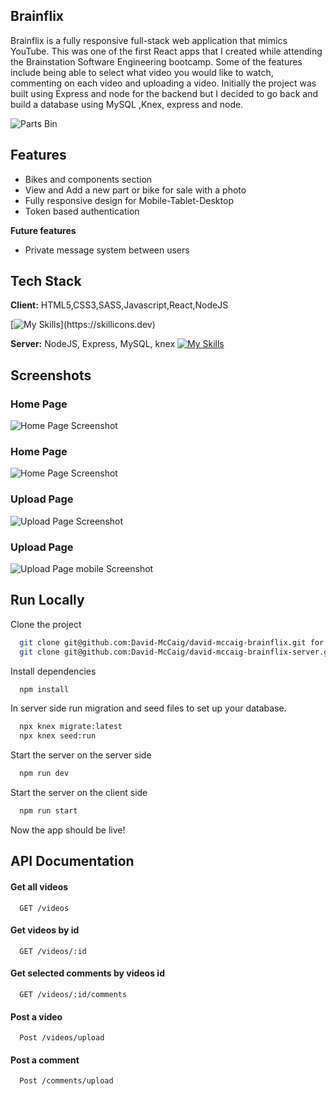 ## Brainflix

Brainflix is a fully responsive full-stack web application that mimics YouTube. This was one of the first React apps that I created while attending the Brainstation Software Engineering bootcamp. Some of the features include being able to select what video you would like to watch, commenting on each video and uploading a video. Initially the project was built using Express and node for the backend but I decided to go back and build a database using MySQL ,Knex, express and node.

![Parts Bin](parts-bin.gif)


## Features
- Bikes and components section
- View and Add a new part or bike for sale with a photo 
- Fully responsive design for Mobile-Tablet-Desktop
- Token based authentication

**Future features**
- Private message system between users 

## Tech Stack

**Client:** 
HTML5,CSS3,SASS,Javascript,React,NodeJS

[![My Skills](https://skillicons.dev/icons?i=js,html,css,sass,react,nodejs,)](https://skillicons.dev)

**Server:**
NodeJS, Express, MySQL, knex
[![My Skills](https://skillicons.dev/icons?i=nodejs,express,mysql)](https://skillicons.dev)

## Screenshots

### Home Page
![Home Page Screenshot](https://res.cloudinary.com/dui1zm17r/image/upload/v1682915123/Github/Screenshot_2023-05-01_at_4.23.52_PM_adnzwe.png)

### Home Page
![Home Page Screenshot](https://res.cloudinary.com/dui1zm17r/image/upload/v1682915123/Github/Screenshot_2023-05-01_at_4.24.12_PM_ac5jax.png)

### Upload Page
![Upload Page Screenshot](https://res.cloudinary.com/dui1zm17r/image/upload/v1682915571/Github/Screenshot_2023-05-01_at_4.29.59_PM_cir99l.png)

### Upload Page
![Upload Page mobile Screenshot](https://res.cloudinary.com/dui1zm17r/image/upload/v1682915578/Github/Screenshot_2023-05-01_at_4.24.50_PM_yxkkog.png)

## Run Locally

Clone the project

```bash
  git clone git@github.com:David-McCaig/david-mccaig-brainflix.git for front end
  git clone git@github.com:David-McCaig/david-mccaig-brainflix-server.git got back end
```

Install dependencies

```bash
  npm install 
```

In server side 
run migration and seed files to set up your database.

```bash
  npx knex migrate:latest 
  npx knex seed:run 
```
Start the server on the server side 

```bash
  npm run dev 
```
Start the server on the client side 

```bash
  npm run start
```
Now the app should be live! 

## API Documentation


#### Get all videos

```
  GET /videos
```

#### Get videos by id

```
  GET /videos/:id
```

#### Get selected comments by videos id

```
  GET /videos/:id/comments
```

#### Post a video

```
  Post /videos/upload
```

#### Post a comment

```
  Post /comments/upload
```

